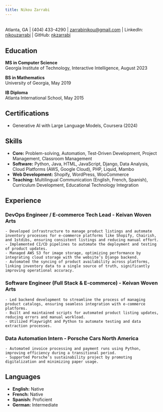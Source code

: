 ```yaml
---
title: Nikou Zarrabi
---
```


######

Atlanta, GA | (404) 433-4290 | <a href="mailto:zarrabinikou@gmail.com">zarrabinikou@gmail.com</a> |
LinkedIn: <a href="https://www.linkedin.com/in/nikouzarrabi/">nikouzarrabi</a> |
GitHub: <a href="https://github.com/nkzarrabi">nkzarrabi</a>

## Education

**MS in Computer Science**  
Georgia Institute of Technology, Interactive Intelligence, August 2023

**BS in Mathematics**  
University of Georgia, May 2019

**IB Diploma**  
Atlanta International School, May 2015

## Certifications

- Generative AI with Large Language Models, Coursera (2024)

## Skills

- **Core:** Problem-solving, Automation, Test-Driven Development, Project Management, Classroom Management
- **Software:** Python, Java, HTML, JavaScript, Django, Data Analysis, Cloud Platforms (AWS, Google Cloud), PHP, Liquid, Mambo
- **Web Development:** Shopify, WordPress, WooCommerce
- **Teaching:** Multilingual Communication (English, French, Spanish), Curriculum Development, Educational Technology Integration

## Experience

### DevOps Engineer / E-commerce Tech Lead - Keivan Woven Arts

    - Developed infrastructure to manage product listings and automate inventory processes for e-commerce platforms like Shopify, Chairish, and 1stdibs, ensuring consistent listings and reducing manual effort.
    - Implemented CI/CD pipelines to automate the deployment and testing of product updates.
    - Managed AWS S3 for image storage, optimizing performance by integrating cloud storage with the website’s Django backend.
    - Automated the syncing of product availability across platforms, linking inventory data to a single source of truth, significantly improving operational accuracy.

### Software Engineer (Full Stack & E-commerce) - Keivan Woven Arts

    - Led backend development to streamline the process of managing product catalogs, ensuring seamless integration with e-commerce platforms.
    - Built and maintained scripts for automated product listing updates, reducing errors and manual workload.
    - Utilized Playwright and Python to automate testing and data extraction processes.

### Data Automation Intern - Porsche Cars North America

    - Automated invoice processing and payment runs using Python, improving efficiency during a transitional period.
    - Supported Porsche’s sustainability project by promoting digitalization and minimizing paper usage.

## Languages

- **English:** Native
- **French:** Native
- **Spanish:** Proficient
- **German:** Intermediate
